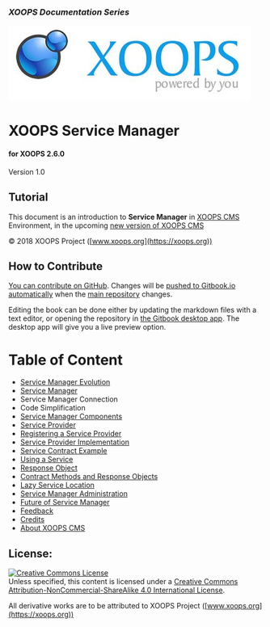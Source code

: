 ### _XOOPS Documentation Series_
![](assets/logoXoops.jpg)

# XOOPS Service Manager

#### for XOOPS 2.6.0

Version 1.0   



## Tutorial

This document is an introduction to **Service Manager** in [XOOPS CMS](https://xoops.org) Environment, in the upcoming [new version of XOOPS CMS](https://github.com/XOOPS/XoopsCore)

© 2018 XOOPS Project ([www.xoops.org](https://xoops.org))





## How to Contribute



[You can contribute on GitHub](https://github.com/XoopsDocs/service-manager). Changes will be [pushed to Gitbook.io automatically](https://www.gitbook.com/book/xoops/service-manager/activity) when the [main repository](https://github.com/XoopsDocs/service-manager) changes.



Editing the book can be done either by updating the markdown files with a text editor, or opening the repository in [the Gitbook desktop app](https://github.com/GitbookIO/editor/blob/master/README.md). The desktop app will give you a live preview option.



# Table of Content

* [Service Manager Evolution](book/1install.md)
* [Service Manager](book/service-manager.md)
 * Service Manager Connection
 * Code Simplification
* [Service Manager Components](book/service-manager-components.md)
 * [Service Provider](book/service-provider.md)
 * [Registering a Service Provider](book/registering-a-service-provider.md)
 * [Service Provider Implementation](book/service-provider-implementation.md)
 * [Service Contract Example](book/service-contract-example.md)
 * [Using a Service](book/using-service.md)
 * [Response Object](book/response-object.md)
 * [Contract Methods and Response Objects](book/contract-methods-and-response-objects.md)
 * [Lazy Service Location](book/lazy-service-location.md)
 * [Service Manager Administration](book/service-manager-administration.md)
* [Future of Service Manager](book/future-of-service-manager.md)
* [Feedback](book/feedback.md)
* [Credits](book/9credits.md)
* [About XOOPS CMS](book/10aboutxoops.md)

## License:

<a rel="license" href="http://creativecommons.org/licenses/by-nc-sa/4.0/"><img alt="Creative Commons License" style="border-width:0" src="https://i.creativecommons.org/l/by-nc-sa/4.0/88x31.png" /></a><br />Unless specified, this content is licensed under a <a rel="license" href="http://creativecommons.org/licenses/by-nc-sa/4.0/">Creative Commons Attribution-NonCommercial-ShareAlike 4.0 International License</a>.



All derivative works are to be attributed to XOOPS Project ([www.xoops.org](https://xoops.org))


